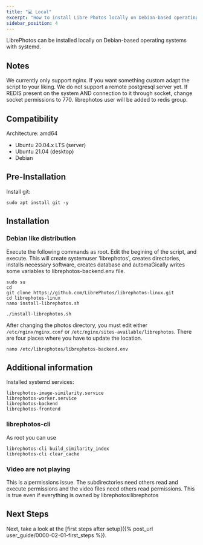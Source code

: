 ```yaml
---
title: "💻 Local"
excerpt: "How to install Libre Photos locally on Debian-based operating systems."
sidebar_position: 4
---
```


LibrePhotos can be installed locally on Debian-based operating systems with systemd.

## Notes

We currently only support nginx. If you want something custom adapt the script to your liking.
We do not support a remote postgresql server yet.
If REDIS present on the system AND connection to it through socket, change socket permissions to 770. librephotos user will be added to redis group.

## Compatibility

Architecture:
amd64

- Ubuntu 20.04.x LTS (server)
- Ubuntu 21.04 (desktop)
- Debian

## Pre-Installation

Install git:

```
sudo apt install git -y
```

## Installation

### Debian like distribution

Execute the following commands as root. Edit the begining of the script, and execute. This will create systemuser 'librephotos', creates directories, installs necessary software, creates database and automaGically writes some variables to librephotos-backend.env file.

```
sudo su
cd
git clone https://github.com/LibrePhotos/librephotos-linux.git
cd librephotos-linux
nano install-librephotos.sh
```

```
./install-librephotos.sh
```

After changing the photos directory, you must edit either `/etc/nginx/nginx.conf` or `/etc/nginx/sites-available/librephotos`. There are four places where you have to update the location.

```
nano /etc/librephotos/librephotos-backend.env
```

## Additional information

Installed systemd services:

```
librephotos-image-similarity.service
librephotos-worker.service
librephotos-backend
librephotos-frontend
```

### librephotos-cli

As root you can use

```
librephotos-cli build_similarity_index
librephotos-cli clear_cache
```

### Video are not playing

This is a permissions issue. The subdirectories need others read and execute permissions and the video files need others read permissions. This is true even if everything is owned by librephotos:librephotos

## Next Steps

Next, take a look at the [first steps after setup]({% post_url user_guide/0000-02-01-first_steps %}).
